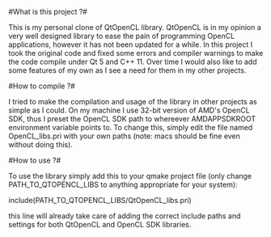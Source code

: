 #What is this project ?#

This is my personal clone of QtOpenCL library. QtOpenCL is in my opinion a very
well designed library to ease the pain of programming OpenCL applications, however
it has not been updated for a while. In this project I took the original code
and fixed some errors and compiler warnings to make the code compile under Qt 5
and C++ 11. Over time I would also like to add some features of my own as I see
a need for them in my other projects.

#How to compile ?#

I tried to make the compilation and usage of the library in other projects as
simple as I could. On my machine I use 32-bit version of AMD's OpenCL SDK, thus
I preset the OpenCL SDK path to whereever AMDAPPSDKROOT environment variable
points to. To change this, simply edit the file named OpenCL_libs.pri with your
own paths (note: macs should be fine even without doing this).

#How to use ?#

To use the library simply add this to your qmake project file (only change
PATH_TO_QTOPENCL_LIBS to anything appropriate for your system):

include(PATH_TO_QTOPENCL_LIBS/QtOpenCL_libs.pri)

this line will already take care of adding the correct include paths and settings
for both QtOpenCL and OpenCL SDK libraries.   